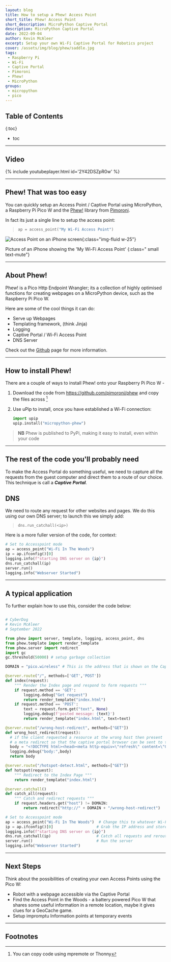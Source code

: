 ```yaml
---
layout: blog
title: How to setup a Phew! Access Point
short_title: Phew! Access Point
short_description: MicroPython Captive Portal
description: MicroPython Captive Portal
date: 2022-09-04
author: Kevin McAleer
excerpt: Setup your own Wi-Fi Captive Portal for Robotics project
cover: /assets/img/blog/phew/saddle.jpg
tags:
 - Raspberry Pi
 - Wi-Fi
 - Captive Portal
 - Pimoroni
 - Phew!
 - MicroPython
groups:
 - micropython
 - pico 
---
```


## Table of Contents

{:toc}
* toc

---

## Video

{% include youtubeplayer.html id='2Y42DSZpR0w' %}

---

## Phew! That was too easy

You can quickly setup an Access Point / Captive Portal using MicroPython, a Raspberry Pi Pico W and the [Phew!](https://github.com/pimoroni/phew) library from [Pimoroni](https://www.pimoroni.com).

In fact its just a single line to setup the access point:

> ``` python
> ap = access_point("My Wi-Fi Access Point")
> ```

![Access Point on an iPhone screen](/assets/img/blog/phew/access_point_iphone.jpg){:class="img-fluid w-25"}

Picture of an iPhone showing the 'My Wi-Fi Access Point'
{:class=" small text-mute"}

---

## About Phew!

Phew! is a Pico Http Endpoint Wrangler; its a collection of highly optimised functions for creating webpages on a MicroPython device, such as the Raspberry Pi Pico W.

Here are some of the cool things it can do:

* Serve up Webpages
* Templating framework, (think Jinja)
* Logging
* Captive Portal / Wi-Fi Access Point
* DNS Server

Check out the [Github](https://github.com/pimoroni/phew) page for more information.



---

## How to install Phew!

There are a couple of ways to install Phew! onto your Raspberry Pi Pico W - 

1. Download the code from <https://github.com/pimoroni/phew> and copy the files across [^1]
1. Use uPip to install, once you have established a Wi-Fi connection:

    ``` python
    import upip
    upip.install("micropython-phew")
    ```

> **NB** Phew is published to PyPi, making it easy to install, even within your code

---

## The rest of the code you'll probably need

To make the Access Portal do something useful, we need to capture all the requests from the guest computer and direct them to a route of our choice. This technique is call a ***Captive Portal***.

## DNS
We need to route any request for other websites and pages. We do this using our own DNS server; to launch this we simply add:

> `dns.run_catchall(<ip>)`

Here is a more fuller version of the code, for context: 

``` python
# Set to Accesspoint mode
ap = access_point("Wi-Fi In The Woods")
ip = ap.ifconfig()[0]
logging.info(f"starting DNS server on {ip}")
dns.run_catchall(ip)
server.run()
logging.info("Webserver Started")
```

---

## A typical application

To further explain how to use this, consider the code below:

``` python

# CyberDog 
# Kevin McAleer
# September 2022

from phew import server, template, logging, access_point, dns
from phew.template import render_template
from phew.server import redirect
import gc
gc.threshold(50000) # setup garbage collection

DOMAIN = "pico.wireless" # This is the address that is shown on the Captive Portal

@server.route("/", methods=['GET','POST'])
def index(request):
    """ Render the Index page and respond to form requests """
    if request.method == 'GET':
        logging.debug("Get request")
        return render_template("index.html")
    if request.method == 'POST':
        text = request.form.get("text", None)
        logging.debug(f'posted message: {text}')
        return render_template("index.html", text=text)

@server.route("/wrong-host-redirect", methods=["GET"])
def wrong_host_redirect(request):
  # if the client requested a resource at the wrong host then present 
  # a meta redirect so that the captive portal browser can be sent to the correct location
  body = "<!DOCTYPE html><head><meta http-equiv=\"refresh\" content=\"0;URL='http://" + DOMAIN + "'/ /></head>"
  logging.debug("body:",body)
  return body

@server.route("/hotspot-detect.html", methods=["GET"])
def hotspot(request):
    """ Redirect to the Index Page """
    return render_template("index.html")

@server.catchall()
def catch_all(request):
    """ Catch and redirect requests """
    if request.headers.get("host") != DOMAIN:
        return redirect("http://" + DOMAIN + "/wrong-host-redirect")

# Set to Accesspoint mode
ap = access_point("Wi-Fi In The Woods")  # Change this to whatever Wi-Fi SSID you wish
ip = ap.ifconfig()[0]                   # Grab the IP address and store it
logging.info(f"starting DNS server on {ip}")
dns.run_catchall(ip)                    # Catch all requests and reroute them
server.run()                            # Run the server
logging.info("Webserver Started")


```

---

## Next Steps

Think about the possibilities of creating your own Access Points using the Pico W:

* Robot with a webpage accessible via the Captive Portal
* Find the Access Point in the Woods - a battery powered Pico W that shares some useful information in a remote location, maybe it gives clues for a GeoCache game.
* Setup impromptu Information points at temporary events

---

## Footnotes

[^1]: You can copy code using mpremote or Thonny